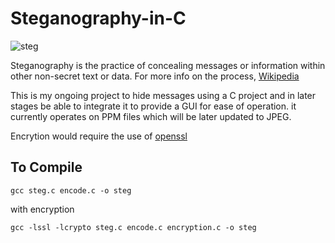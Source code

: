 # Steganography-in-C

![steg](https://media.wired.com/photos/594db1717c1bde11fe06f341/master/w_2560%2Cc_limit/hidden_data-01.png)



Steganography is the practice of concealing messages or information within other non-secret text or data. 
For more info on the process,
[Wikipedia](https://en.wikipedia.org/wiki/Steganography)

This is my ongoing project to hide messages using a C project and in later stages be able to integrate it to provide a GUI for ease of operation. it currently operates on PPM files which will be later updated to JPEG.

Encrytion would require the use of [openssl](https://www.openssl.org/)
## To Compile

```gcc steg.c encode.c -o steg```

with encryption

```gcc -lssl -lcrypto steg.c encode.c encryption.c -o steg```
